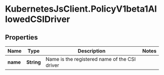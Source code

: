 # KubernetesJsClient.PolicyV1beta1AllowedCSIDriver

## Properties
Name | Type | Description | Notes
------------ | ------------- | ------------- | -------------
**name** | **String** | Name is the registered name of the CSI driver | 


